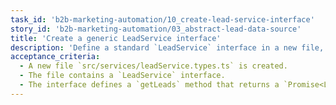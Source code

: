 ```yaml
---
task_id: 'b2b-marketing-automation/10_create-lead-service-interface'
story_id: 'b2b-marketing-automation/03_abstract-lead-data-source'
title: 'Create a generic LeadService interface'
description: 'Define a standard `LeadService` interface in a new file, `src/services/leadService.types.ts`, that all data source implementations will adhere to. This interface will define a `getLeads` method.'
acceptance_criteria:
  - A new file `src/services/leadService.types.ts` is created.
  - The file contains a `LeadService` interface.
  - The interface defines a `getLeads` method that returns a `Promise<Lead[]>`
---
```

